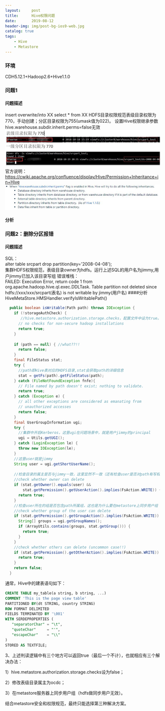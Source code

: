 ```yaml
---
layout:     post
title:      Hive权限问题
date:       2019-08-12
header-img: img/post-bg-ios9-web.jpg
catalog: true
tags:
    - Hive
    - Metastore
---
```


### 环境 
CDH5.12.1+Hadoop2.6+Hive1.1.0  
### 问题1
#### 问题描述
insert overwrite/into XX select * from XX
HDFS目录权限规范表级目录权限为770，手动创建；分区目录权限为755(umask值为022)。
设置Hive权限继承参数hive.warehouse.subdir.inherit.perms=false无效
![](../img/20191229/问题说明.jpg)
官方说明：
https://cwiki.apache.org/confluence/display/Hive/Permission+Inheritance+in+Hive
![](../img/20191229/权限继承参数说明.jpg)
#### 分析
### 问题2：删除分区报错
#### 问题描述
SQL：  
alter table srcpart drop partition(key='2008-04-08');  
集群HDFS权限规范，表级目录owner为hdfs。运行上述SQL的用户名为jimmy,用户jimmy已加入该目录写组
错误堆栈：  
FAILED: Execution Error, return code 1 from org.apache.hadoop.hive.ql.exec.DDLTask. Table partition not deleted since hdfs://xxx/xxx/srcpart(表名) is not writable by jimmy(用户名)
####分析
HiveMetaStore.HMSHandler.verifyIsWritablePath()

```java
  public boolean isWritable(Path path) throws IOException {
    if (!storageAuthCheck) {
	   //hive.metastore.authorization.storage.checks，配置文件中设为true。设置成true时，Hive将会阻止没有权限的用户进行表删除操作。
      // no checks for non-secure hadoop installations
      return true;
    }
    
    if (path == null) { //what??!!
      return false;
    }
    final FileStatus stat;
    try {
      //path即Hive表对应的HDFS目录,stat会获取path的详细信息
      stat = getFs(path).getFileStatus(path);
    } catch (FileNotFoundException fnfe){
      // File named by path doesn't exist; nothing to validate.
      return true;
    } catch (Exception e) {
      // all other exceptions are considered as emanating from
      // unauthorized accesses
      return false;
    }
    final UserGroupInformation ugi;
    try {
      //集群中开启Kerberos，这里ugi在问题场景中，就是用户jimmy的principal
      ugi = Utils.getUGI();
    } catch (LoginException le) {
      throw new IOException(le);
    }
    //这里user就是jimmy
    String user = ugi.getShortUserName();
    
    //检查目录的属主是否与jimmy一致，这里显然不一致（还有检查user是否对path有写权限）
    //check whether owner can delete
    if (stat.getOwner().equals(user) &&
        stat.getPermission().getUserAction().implies(FsAction.WRITE)) {
      return true;
    }
    //检查user所在的组是否包含path所属组，这也是为什么要在metastore上同步用户组
    //check whether group of the user can delete
    if (stat.getPermission().getGroupAction().implies(FsAction.WRITE)) {
      String[] groups = ugi.getGroupNames();
      if (ArrayUtils.contains(groups, stat.getGroup())) {
        return true;
      }
    }
    //check whether others can delete (uncommon case!!)
    if (stat.getPermission().getOtherAction().implies(FsAction.WRITE)) {
      return true;
    }
    return false;
  }
```



通常，Hive中的建表语句如下：
```sql
CREATE TABLE my_table(a string, b string, ...)
COMMENT 'This is the page view table'
PARTITIONED BY(dt STRING, country STRING)
ROW FORMAT DELIMITED
FIELDS TERMINATED BY '\001'
WITH SERDEPROPERTIES (
   "separatorChar" = "\t",
   "quoteChar"     = "'",
   "escapeChar"    = "\\"
)  
STORED AS TEXTFILE;
```
3、上述判读逻辑中有三个地方可以返回true（最后一个不计），也就相应有三个解决办法：

1）hive.metastore.authorization.storage.checks设为false；

2）修改表级目录属主为ocdc；

3）在metastore服务器上同步用户组（hdfs做同步用户无效）。

结合metastore安全和权限规范，最终只能选择第三种解决方案。